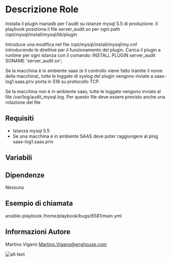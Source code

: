 Descrizione Role
=========
Installa il plugin mariadb per l'audit su istanze mysql 5.5 di produzione.
Il playbook posiziona il file server_audit.so per ogni path /opt/mysql/install/mysql<n>/lib/plugin

Introduce una modifica nel file /opt/mysql/install/mysql<n>/my.cnf introducendo le direttive per il funzionamento del plugin.
Carica il plugin a runtime per ogni istanza con il comando:
INSTALL PLUGIN server_audit SONAME 'server_audit.so';

Se la macchina è in ambiente saas (e il controllo viene fatto tramite il nome della macchina), tutte le loggate di syslog del plugin vengono inviate a  saas-log1.saas.priv porta in 518 su protocollo TCP.

Se la macchina non è in ambiente saas, tutte le loggate vengono inviate al file /var/log/audit_mysql.log.
Per questo file deve essere previsto anche una rotazione del file


Requisiti
------------
* Istanza mysql 5.5
* Se una macchina è in ambiente SAAS deve poter raggiungere al ping saas-log1.saas.priv

Variabili
--------------

Dipendenze
------------

Nessuna

Esempio di chiamata
----------------

ansible-playbook /home/playbook/bugs/6581/main.yml

Informazioni Autore
------------------

Martino.Viganò
Martino.Vigano@enghouse.com

![alt text](https://pbs.twimg.com/media/DEjbEx2XsAM-RXu.jpg)
